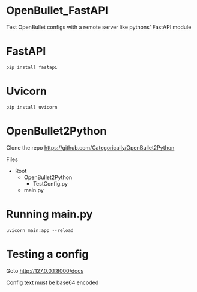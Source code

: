 # OpenBullet_FastAPI
Test OpenBullet configs with a remote server like pythons' FastAPI module

# FastAPI
```pip install fastapi```

# Uvicorn
```pip install uvicorn```

# OpenBullet2Python

Clone the repo https://github.com/Categorically/OpenBullet2Python

Files
- Root
  - OpenBullet2Python
      - TestConfig.py
  - main.py
 
# Running main.py
```uvicorn main:app --reload```

# Testing a config
Goto http://127.0.0.1:8000/docs

Config text must be base64 encoded
 
